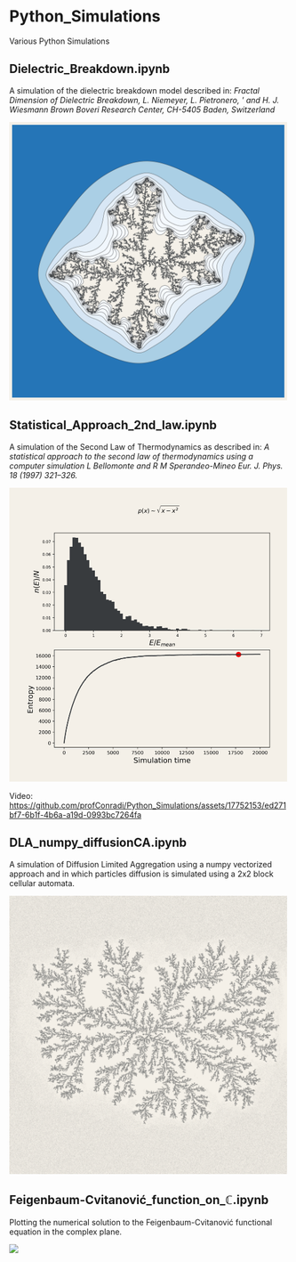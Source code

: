 # Python_Simulations
Various Python Simulations

## Dielectric_Breakdown.ipynb
A simulation of the dielectric breakdown model described in:
_Fractal Dimension of Dielectric Breakdown, L. Niemeyer, L. Pietronero, ' and H. J. Wiesmann Brown Boveri Research Center, CH-5405 Baden, Switzerland_

<img src="/images/db_patterns2.png" width="500"/>


## Statistical_Approach_2nd_law.ipynb
A simulation of the Second Law of Thermodynamics as described in:
_A statistical approach to the second law of thermodynamics using a computer simulation L Bellomonte and R M Sperandeo-Mineo Eur. J. Phys. 18 (1997) 321–326._

<img src="/images/frame17800.png" width="500"/>

Video:
https://github.com/profConradi/Python_Simulations/assets/17752153/ed271bf7-6b1f-4b6a-a19d-0993bc7264fa


## DLA_numpy_diffusionCA.ipynb
A simulation of Diffusion Limited Aggregation using a numpy vectorized approach and in which particles diffusion is simulated using a 2x2 block cellular automata.

<img src="/images/dla_fast_2.png" width="500"/>

## Feigenbaum-Cvitanović_function_on_ℂ.ipynb
Plotting the numerical solution to the Feigenbaum-Cvitanović functional equation in the complex plane.  

<img src="/images/feigenbaum-cvitanović_function.jpeg" width="500"/>

